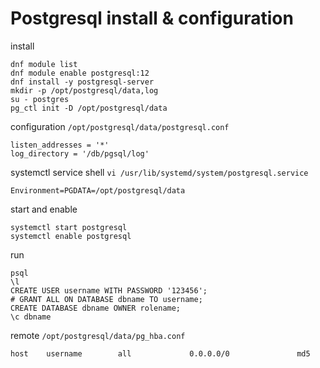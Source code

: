 # Postgresql install & configuration

install

    dnf module list
    dnf module enable postgresql:12
    dnf install -y postgresql-server
    mkdir -p /opt/postgresql/data,log
    su - postgres
    pg_ctl init -D /opt/postgresql/data

configuration `/opt/postgresql/data/postgresql.conf`

    listen_addresses = '*'
    log_directory = '/db/pgsql/log'

systemctl service shell `vi /usr/lib/systemd/system/postgresql.service`

    Environment=PGDATA=/opt/postgresql/data

start and enable

    systemctl start postgresql
    systemctl enable postgresql

run

    psql
    \l
    CREATE USER username WITH PASSWORD '123456';
    # GRANT ALL ON DATABASE dbname TO username;
    CREATE DATABASE dbname OWNER rolename;
    \c dbname

remote `/opt/postgresql/data/pg_hba.conf`

    host    username        all             0.0.0.0/0               md5
